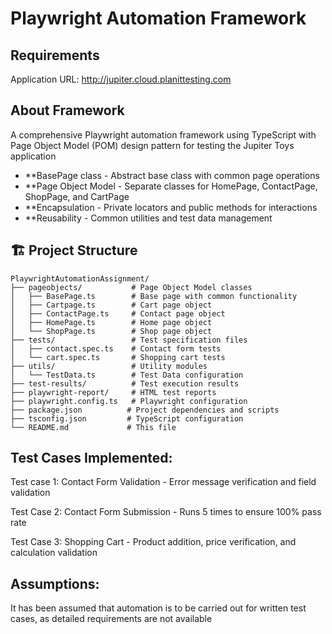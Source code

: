 # Playwright Automation Framework

## Requirements
Application URL: http://jupiter.cloud.planittesting.com

## About Framework
A comprehensive Playwright automation framework using TypeScript with Page Object Model (POM) design pattern for testing the Jupiter Toys application

- **BasePage class - Abstract base class with common page operations
- **Page Object Model - Separate classes for HomePage, ContactPage, ShopPage, and CartPage
- **Encapsulation - Private locators and public methods for interactions
- **Reusability - Common utilities and test data management

## 🏗 Project Structure

```
PlaywrightAutomationAssignment/
├── pageobjects/           # Page Object Model classes
│   ├── BasePage.ts        # Base page with common functionality
│   ├── Cartpage.ts        # Cart page object
│   ├── ContactPage.ts     # Contact page object
│   ├── HomePage.ts        # Home page object
│   └── ShopPage.ts        # Shop page object
├── tests/                 # Test specification files
│   ├── contact.spec.ts    # Contact form tests
│   └── cart.spec.ts       # Shopping cart tests
├── utils/                 # Utility modules
│   └── TestData.ts        # Test Data configuration
├── test-results/          # Test execution results
├── playwright-report/     # HTML test reports
├── playwright.config.ts   # Playwright configuration
├── package.json          # Project dependencies and scripts
├── tsconfig.json         # TypeScript configuration
└── README.md             # This file
```

## Test Cases Implemented:

Test case 1:
Contact Form Validation - Error message verification and field validation

Test Case 2:
Contact Form Submission - Runs 5 times to ensure 100% pass rate

Test Case 3:
Shopping Cart - Product addition, price verification, and calculation validation

## Assumptions:
It has been assumed that automation is to be carried out for written test cases, as detailed requirements are not available
